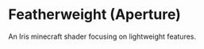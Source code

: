 <!---
User-insignificant/developer-oriented details should be included as comments and excluded from the reading view.
-->

# Featherweight (Aperture)
An Iris minecraft shader focusing on lightweight features.
